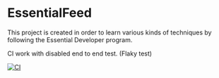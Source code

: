 # EssentialFeed

This project is created in order to learn various kinds of techniques by following the Essential Developer program.

CI work with disabled end to end test. (Flaky test) 

[![CI](https://github.com/LjubisaKatana/EssentialFeed/actions/workflows/CI.yml/badge.svg)](https://github.com/LjubisaKatana/EssentialFeed/actions/workflows/CI.yml)
